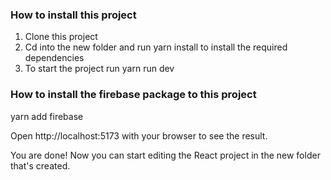 ### How to install this project
1. Clone this project
2. Cd into the new folder and run yarn install to install the required dependencies
3. To start the project run yarn run dev

### How to install  the firebase package to this project
 yarn add firebase
 
Open http://localhost:5173 with your browser to see the result.

You are done! Now you can start editing the React project in the new folder that's created.
